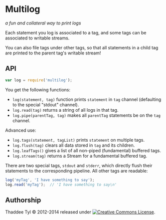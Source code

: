 # Multilog

_a fun and collateral way to print logs_

Each statement you log is associated to a tag, and some tags can be
associated to writable streams.

You can also file tags under other tags, so that all statements in a
child tag are printed to the parent tag's writable stream!


## API

```javascript
var log = require('multilog');
```

You get the following functions:

- `log(statement, tag)` function prints `statement` in `tag` channel
  (defaulting to the special "stdout" channel).
- `log.read(tag)` returns a string of all logs in that tag.
- `log.pipe(parentTag, tag)` makes all `parentTag` statements be on the `tag`
  channel.

Advanced use:

- `log.tags(statement, tagList)` prints `statement` on multiple tags.
- `log.flush(tag)` clears all data stored in `tag` and its children.
- `log.leafTags()` gives a list of all non-piped (fundamental) buffered tags.
- `log.stream(tag)` returns a Stream for a fundamental buffered tag.

There are two special tags, `stdout` and `stderr`, which directly flush their
statements to the corresponding pipeline. All other tags are readable:

```javascript
log('myTag', 'I have something to say');
log.read('myTag');  // 'I have something to say\n'
```


## Authorship

Thaddee Tyl © 2012-2014 released under
<a rel="license" href="http://creativecommons.org/licenses/by-sa/3.0/"><img
alt="Creative Commons License" style="border-width:0"
src="http://i.creativecommons.org/l/by-sa/3.0/80x15.png" /></a>.
